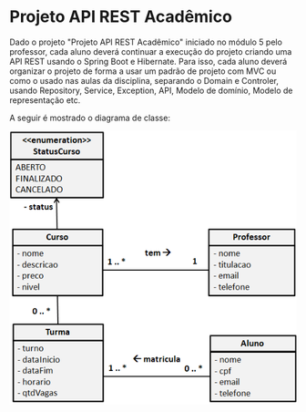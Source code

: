 # Projeto API REST Acadêmico

Dado o projeto "Projeto API REST Acadêmico" iniciado no módulo 5 pelo professor, cada aluno deverá continuar a execução do projeto criando uma API REST usando o Spring Boot e Hibernate. Para isso, cada aluno deverá organizar o projeto de forma a usar um padrão de projeto com MVC ou como o usado nas aulas da disciplina, separando o Domain e Controler, usando Repository, Service, Exception, API, Modelo de domínio, Modelo de representação etc. 

A seguir é mostrado o diagrama de classe:

![Diagrama de Classes](https://raw.githubusercontent.com/wandersonfelipegp13/academico-api/master/diagrama_de_classes.png)